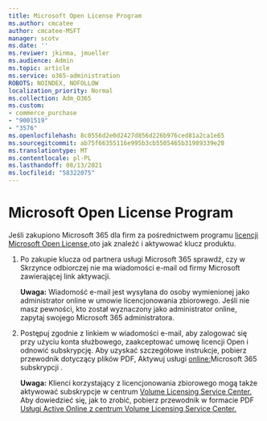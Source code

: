 ```yaml
---
title: Microsoft Open License Program
ms.author: cmcatee
author: cmcatee-MSFT
manager: scotv
ms.date: ''
ms.reviwer: jkinma, jmueller
ms.audience: Admin
ms.topic: article
ms.service: o365-administration
ROBOTS: NOINDEX, NOFOLLOW
localization_priority: Normal
ms.collection: Adm_O365
ms.custom:
- commerce_purchase
- "9001519"
- "3576"
ms.openlocfilehash: 8c0556d2e0d2427d856d226b976ced81a2ca1e65
ms.sourcegitcommit: ab75f66355116e995b3cb5505465b31989339e28
ms.translationtype: MT
ms.contentlocale: pl-PL
ms.lasthandoff: 08/13/2021
ms.locfileid: "58322075"
---
```

# <a name="microsoft-open-license-program"></a>Microsoft Open License Program

Jeśli zakupiono Microsoft 365 dla firm za pośrednictwem programu [licencji Microsoft Open License,](https://go.microsoft.com/fwlink/p/?LinkID=613298)oto jak znaleźć i aktywować klucz produktu.

1. Po zakupie klucza od partnera usługi Microsoft 365 sprawdź, czy w Skrzynce odbiorczej nie ma wiadomości e-mail od firmy Microsoft zawierającej link aktywacji.

    **Uwaga:** Wiadomość e-mail jest wysyłana do osoby wymienionej jako administrator online w umowie licencjonowania zbiorowego. Jeśli nie masz pewności, kto został wyznaczony jako administrator online, zapytaj swojego Microsoft 365 administratora.
1. Postępuj zgodnie z linkiem w wiadomości e-mail, aby zalogować się przy użyciu konta służbowego, zaakceptować umowę licencji Open i odnowić subskrypcję. Aby uzyskać szczegółowe instrukcje, pobierz przewodnik dotyczący plików PDF, Aktywuj usługi [online:](https://go.microsoft.com/fwlink/p/?LinkId=618100)Microsoft 365 subskrypcji .

    **Uwaga:** Klienci korzystający z licencjonowania zbiorowego mogą także aktywować subskrypcje w centrum [Volume Licensing Service Center.](https://go.microsoft.com/fwlink/p/?LinkID=282016) Aby dowiedzieć się, jak to zrobić, pobierz przewodnik w formacie PDF [Usługi Active Online z centrum Volume Licensing Service Center.](https://go.microsoft.com/fwlink/p/?LinkId=618096)